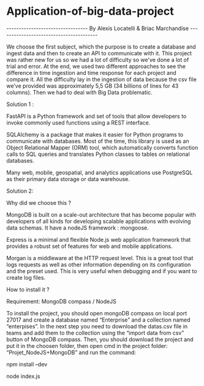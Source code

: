 # Application-of-big-data-project

--------------------------------- By Alexis Locatelli & Briac Marchandise ----------------------------------------

We choose the first subject, which the purpose is to create a database and ingest data and then to create an API to communicate with it. This project was rather new for us so we had a lot of difficulty so we've done a lot of trial and error. At the end, we used two different approaches to see the difference in time ingestion and time response for each project and compare it. All the difficulty lay in the ingestion of data because the csv file we’ve provided was approximately 5,5 GB (34 billions of lines for 43 columns). Then we had to deal with Big Data problematic.  

 

Solution 1 :  

FastAPI is a Python framework and set of tools that allow developers to invoke commonly used functions using a REST interface.  

SQLAlchemy is a package that makes it easier for Python programs to communicate with databases. Most of the time, this library is used as an Object Relational Mapper (ORM) tool, which automatically converts function calls to SQL queries and translates Python classes to tables on relational databases.  

Many web, mobile, geospatial, and analytics applications use PostgreSQL as their primary data storage or data warehouse. 

 

Solution 2:  

Why did we choose this ? 

MongoDB is built on a scale-out architecture that has become popular with developers of all kinds for developing scalable applications with evolving data schemas. It have a nodeJS framework : mongoose.  

Express is a minimal and flexible Node.js web application framework that provides a robust set of features for web and mobile applications. 

Morgan is a middleware at the HTTP request level. This is a great tool that logs requests as well as other information depending on its configuration and the preset used. This is very useful when debugging and if you want to create log files. 

 

How to install it ?  

Requirement: MongoDB compass / NodeJS 

To install the project, you should open mongoDB compass on local port 27017 and create a database named “Enterprise” and a collection named “enterpises”. In the next step you need to download the datas.csv file in teams and add them to the collection using the “import data from csv” button of MongoDB compass. Then, you should download the project and put it in the choosen folder, then open cmd in the project folder: “Projet_NodeJS+MongoDB” and run the command: 

npm install –dev 

node index.js 